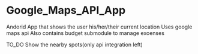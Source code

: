 # Google_Maps_API_App

Andorid App that shows the user his/her/their current location
Uses google maps api
Also contains budget submodule to manage exoenses

TO_DO
Show the nearby spots(only api integration left)

